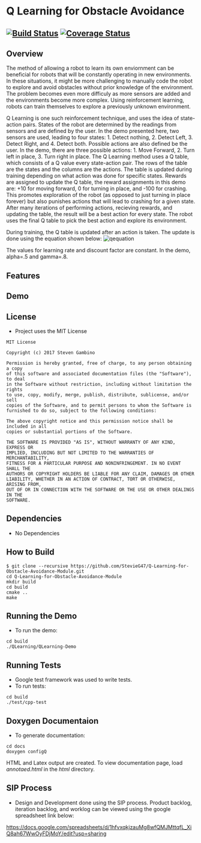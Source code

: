 # Q Learning for Obstacle Avoidance
[![Build Status](https://travis-ci.org/StevieG47/Q-Learning-for-Obstacle-Avoidance-Module.svg?branch=master)](https://travis-ci.org/StevieG47/Q-Learning-for-Obstacle-Avoidance-Module)
[![Coverage Status](https://coveralls.io/repos/github/StevieG47/Q-Learning-for-Obstacle-Avoidance-Module/badge.svg?branch=master)](https://coveralls.io/github/StevieG47/Q-Learning-for-Obstacle-Avoidance-Module?branch=master)
---

## Overview
The method of allowing a robot to learn its own enviornment can be beneficial for robots that will be constantly operating in new environments. In these situations, it might be more challenging to manually code the robot to explore and avoid obstacles without prior knowledge of the environment. The problem becomes even more difficuly as more sensors are added and the environments become more complex. Using reinforcement learning, robots can train themselves to explore a previously unknown environment.

Q Learning is one such reinforcement technique, and uses the idea of state-action pairs. States of the robot are determined by the readings from sensors and are defined by the user. In the demo presented here, two sensors are used, leading to four states: 1. Detect nothing, 2. Detect Left, 3. Detect Right, and 4. Detect both. Possible actions are also defined be the user. In the demo, there are three possible actions: 1. Move Forward, 2. Turn left in place, 3. Turn right in place. The Q Learning method uses a Q table, which consists of a Q value every state-action pair. The rows of the table are the states and the columns are the actions. The table is updated during training depending on what action was done for specific states. Rewards are assigned to update the Q table, the reward assignments in this demo are: +10 for moving forward, 0 for turning in place, and -100 for crashing. This promotes exploration of the robot (as opposed to just turning in place forever) but also punishes actions that will lead to crashing for a given state. After many iterations of performing actions, recieving rewards, and updating the table, the result will be a best action for every state. The robot uses the final Q table to pick the best action and explore its environment.

During training, the Q table is updated after an action is taken. The update is done using the equation shown below:
![qequation](https://cloud.githubusercontent.com/assets/25371934/23921439/03ba6de0-08d5-11e7-9a23-0e313e43fa0f.png)

The values for learning rate and discount factor are constant. In the demo, alpha=.5 and gamma=.8.

## Features

## Demo

## License
- Project uses the MIT License
```
MIT License

Copyright (c) 2017 Steven Gambino

Permission is hereby granted, free of charge, to any person obtaining a copy
of this software and associated documentation files (the "Software"), to deal
in the Software without restriction, including without limitation the rights
to use, copy, modify, merge, publish, distribute, sublicense, and/or sell
copies of the Software, and to permit persons to whom the Software is
furnished to do so, subject to the following conditions:

The above copyright notice and this permission notice shall be included in all
copies or substantial portions of the Software.

THE SOFTWARE IS PROVIDED "AS IS", WITHOUT WARRANTY OF ANY KIND, EXPRESS OR
IMPLIED, INCLUDING BUT NOT LIMITED TO THE WARRANTIES OF MERCHANTABILITY,
FITNESS FOR A PARTICULAR PURPOSE AND NONINFRINGEMENT. IN NO EVENT SHALL THE
AUTHORS OR COPYRIGHT HOLDERS BE LIABLE FOR ANY CLAIM, DAMAGES OR OTHER
LIABILITY, WHETHER IN AN ACTION OF CONTRACT, TORT OR OTHERWISE, ARISING FROM,
OUT OF OR IN CONNECTION WITH THE SOFTWARE OR THE USE OR OTHER DEALINGS IN THE
SOFTWARE.
```

## Dependencies
- No Dependencies

## How to Build
```
$ git clone --recursive https://github.com/StevieG47/Q-Learning-for-Obstacle-Avoidance-Module.git
cd Q-Learning-for-Obstacle-Avoidance-Module
mkdir build
cd build
cmake ..
make
```

## Running the Demo
- To run the demo: 
```
cd build
./QLearning/QLearning-Demo
```

## Running Tests
- Google test framework was used to write tests.
- To run tests:
```
cd build
./test/cpp-test
```

## Doxygen Documentaion
- To generate documentation:
```
cd docs
doxygen configQ
```
HTML and Latex output are created. To view documentation page, load *annotaed.html* in the *html* directory.

## SIP Process
- Design and Development done using the SIP process. Product backlog, iteration backlog, and worklog can be viewed using the google spreadsheet link below:

https://docs.google.com/spreadsheets/d/1hfvxqkjzauMg8wfQMJMttqfL_XiQ8ah67WwOyFDjMoY/edit?usp=sharing
